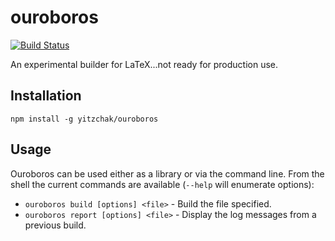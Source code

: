 # ouroboros
[![Build Status][travis svg]][travis]

An experimental builder for LaTeX...not ready for production use.

[travis]: https://travis-ci.org/yitzchak/ouroboros
[travis svg]: https://travis-ci.org/yitzchak/ouroboros.svg?branch=master

## Installation

```shell
npm install -g yitzchak/ouroboros
```

## Usage

Ouroboros can be used either as a library or via the command line. From the
shell the current commands are available (`--help` will enumerate options):

- `ouroboros build [options] <file>` - Build the file specified.
- `ouroboros report [options] <file>` - Display the log messages from a previous
  build.
